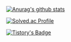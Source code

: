 [![Anurag's github stats](https://github-readme-stats.vercel.app/api?username=sjmjys954646)](https://github.com/anuraghazra/github-readme-stats)

[![Solved.ac Profile](http://mazassumnida.wtf/api/v2/generate_badge?boj=lys9546)](https://solved.ac/lys9546/)

[![Tistory's Badge](https://github-readme-tistory-card.vercel.app/api/badge?name=b1ackhand)](https://b1ackhand.tistory.com/)

<!--
**sjmjys954646/sjmjys954646** is a ✨ _special_ ✨ repository because its `README.md` (this file) appears on your GitHub profile.

Here are some ideas to get you started:

- 🔭 I’m currently working on ...
- 🌱 I’m currently learning ...
- 👯 I’m looking to collaborate on ...
- 🤔 I’m looking for help with ...
- 💬 Ask me about ...
- 📫 How to reach me: ...
- 😄 Pronouns: ...
- ⚡ Fun fact: ...
-->
